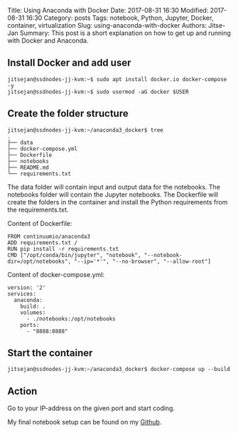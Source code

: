 Title: Using Anaconda with Docker
Date: 2017-08-31 16:30
Modified: 2017-08-31 16:30
Category: posts
Tags: notebook, Python, Jupyter, Docker, container, virtualization
Slug: using-anaconda-with-docker
Authors: Jitse-Jan
Summary: This post is a short explanation on how to get up and running with Docker and Anaconda.

## Install Docker and add user
``` shell
jitsejan@ssdnodes-jj-kvm:~$ sudo apt install docker.io docker-compose -y
jitsejan@ssdnodes-jj-kvm:~$ sudo usermod -aG docker $USER
```
## Create the folder structure
``` shell
jitsejan@ssdnodes-jj-kvm:~/anaconda3_docker$ tree
.
├── data
├── docker-compose.yml
├── Dockerfile
├── notebooks
├── README.md
└── requirements.txt
```
The data folder will contain input and output data for the notebooks. The notebooks folder will contain the Jupyter notebooks. The Dockerfile will create the folders in the container and install the Python requirements from the requirements.txt.

Content of Dockerfile:
```
FROM continuumio/anaconda3
ADD requirements.txt /
RUN pip install -r requirements.txt
CMD ["/opt/conda/bin/jupyter", "notebook", "--notebook-dir=/opt/notebooks", "--ip='*'", "--no-browser", "--allow-root"]
```

Content of docker-compose.yml:
```
version: '2'
services:
  anaconda:
    build: .
    volumes:
      - ./notebooks:/opt/notebooks
    ports:
      - "8888:8888"

```

## Start the container
``` shell
jitsejan@ssdnodes-jj-kvm:~/anaconda3_docker$ docker-compose up --build
```

## Action
Go to your IP-address on the given port and start coding.

My final notebook setup can be found on my [Github](https://github.com/jitsejan/notebooks).